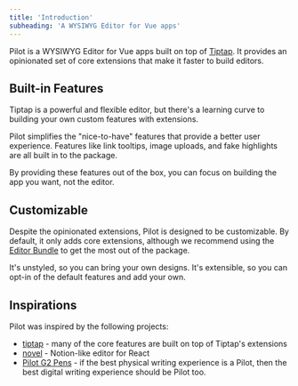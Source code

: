 ```yaml
---
title: 'Introduction'
subheading: 'A WYSIWYG Editor for Vue apps'
---
```


Pilot is a WYSIWYG Editor for Vue apps built on top of [Tiptap](https://tiptap.dev/). It provides an opinionated set of core extensions that make it faster to build editors. 

## Built-in Features

Tiptap is a powerful and flexible editor, but there's a learning curve to building your own custom features with extensions.

Pilot simplifies the "nice-to-have" features that provide a better user experience. Features like link tooltips, image uploads, and fake highlights are all built in to the package.

By providing these features out of the box, you can focus on building the app you want, not the editor.

## Customizable

Despite the opinionated extensions, Pilot is designed to be customizable. By default, it only adds core extensions, although we recommend using the [Editor Bundle](/docs/features/extensions#editor-bundle) to get the most out of the package.

It's unstyled, so you can bring your own designs. It's extensible, so you can opt-in of the default features and add your own. 

## Inspirations

Pilot was inspired by the following projects:

- [tiptap](https://tiptap.dev/) - many of the core features are built on top of Tiptap's extensions
- [novel](https://novel.sh/) - Notion-like editor for React
- [Pilot G2 Pens](https://www.amazon.com/Pilot-Retractable-Premium-Roller-31020/dp/B001GAOTSW) - if the best physical writing experience is a Pilot, then the best digital writing experience should be Pilot too.
